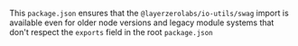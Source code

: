 This `package.json` ensures that the `@layerzerolabs/io-utils/swag` import is available even for older node versions and legacy module systems that don't respect the `exports` field in the root `package.json`
